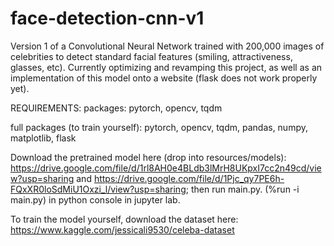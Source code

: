 # face-detection-cnn-v1
Version 1 of a Convolutional Neural Network trained with 200,000 images of celebrities to detect standard facial features (smiling, attractiveness, glasses, etc). Currently optimizing and revamping this project, as well as an implementation of this model onto a website (flask does not work properly yet).

REQUIREMENTS:
packages: pytorch, opencv, tqdm

full packages (to train yourself): pytorch, opencv, tqdm, pandas, numpy, matplotlib, flask

Download the pretrained model here (drop into resources/models): https://drive.google.com/file/d/1rl8AH0e4BLdb3lMrH8UKpxI7cc2n49cd/view?usp=sharing and https://drive.google.com/file/d/1Pjc_qy7PE6h-FQxXR0loSdMiU1Oxzi_l/view?usp=sharing; then run main.py. (%run -i main.py) in python console in jupyter lab.

To train the model yourself, download the dataset here: https://www.kaggle.com/jessicali9530/celeba-dataset
